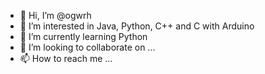 - 👋 Hi, I’m @ogwrh
- 👀 I’m interested in Java, Python, C++ and C with Arduino
- 🌱 I’m currently learning Python
- 💞️ I’m looking to collaborate on ...
- 📫 How to reach me ...

<!---
ogwrh/ogwrh is a ✨ special ✨ repository because its `README.md` (this file) appears on your GitHub profile.
You can click the Preview link to take a look at your changes.
--->
